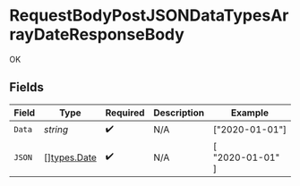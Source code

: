 # RequestBodyPostJSONDataTypesArrayDateResponseBody

OK


## Fields

| Field                                  | Type                                   | Required                               | Description                            | Example                                |
| -------------------------------------- | -------------------------------------- | -------------------------------------- | -------------------------------------- | -------------------------------------- |
| `Data`                                 | *string*                               | :heavy_check_mark:                     | N/A                                    | ["2020-01-01"]                         |
| `JSON`                                 | [][types.Date](../../../types/date.md) | :heavy_check_mark:                     | N/A                                    | [<br/>"2020-01-01"<br/>]               |